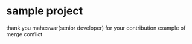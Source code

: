 # sample project
thank you maheswar(senior developer) for your contribution
example of merge conflict
